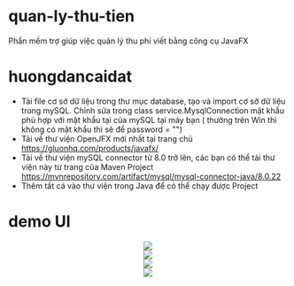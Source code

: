 # quan-ly-thu-tien
Phần mềm trợ giúp việc quản lý thu phí viết bằng công cụ JavaFX

# huongdancaidat
<ul>
<li>Tải file cơ sở dữ liệu trong thư mục database, tạo và import cơ sở dữ liệu trong mySQL. Chỉnh sửa trong class service.MysqlConnection mật khẩu phù hợp với mật khẩu tại của mySQL tại máy bạn ( thường trên Win thì không có mật khẩu thì sẽ để password = "") </li>
<li>Tải về thư viện OpenJFX mới nhất tại trang chủ <a href="https://gluonhq.com/products/javafx/" target="_blank">https://gluonhq.com/products/javafx/</a> </li>
<li>Tải về thư viện mySQL connector từ 8.0 trở lên, các bạn có thể tải thư viện này từ trang của Maven Project <a href="https://mvnrepository.com/artifact/mysql/mysql-connector-java/8.0.22" target="_blank">https://mvnrepository.com/artifact/mysql/mysql-connector-java/8.0.22 </a> </li>
<li>Thêm tất cả vào thư viện trong Java để có thể chạy được Project</li>
</ul>

# demo UI
<center>
  <img src="https://github.com/tranngocphien/quan-ly-thu-tien/blob/master/img/demo/login.png" /> <br />
  <img src="https://github.com/tranngocphien/quan-ly-thu-tien/blob/master/img/demo/dongPhi.png" /> <br />
  <img src="https://github.com/tranngocphien/quan-ly-thu-tien/blob/master/img/demo/delNhanKhau.png" /> <br />
  <img src="https://github.com/tranngocphien/quan-ly-thu-tien/blob/master/img/demo/addKhoanThu.png" /> <br />
</center>
